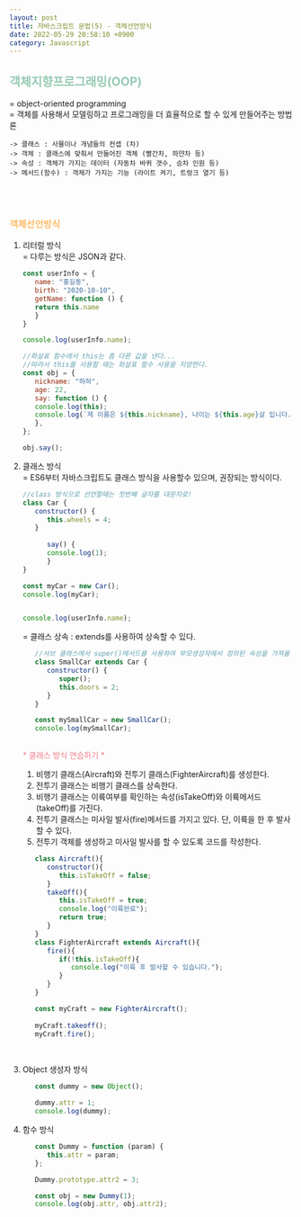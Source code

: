 ```yaml
---
layout: post
title: 자바스크립트 문법(5) - 객체선언방식
date: 2022-05-29 20:58:10 +0900
category: Javascript
---
```

 
## <span style="color:#97cab3;font-weight:bold">객체지향프로그래밍(OOP)</span>

= object-oriented programming  
= 객체를 사용해서 모델링하고 프로그래밍을 더 효율적으로 할 수 있게 만들어주는 방법론

    -> 클래스 : 사물이나 개념들의 컨셉 (차)  
    -> 객체 : 클래스에 맞춰서 만들어진 객체 (빨간차, 하얀차 등)  
    -> 속성 : 객체가 가지는 데이터 (자동차 바퀴 갯수, 승차 인원 등)  
    -> 메서드(함수) : 객체가 가지는 기능 (라이트 켜기, 트렁크 열기 등)
<br/>
<br/>

### <span style="color:#febc68;font-weight:bold">객체선언방식</span>  
 1. 리터럴 방식  
 = 다루는 방식은 JSON과 같다.
 
      ```javascript  
      const userInfo = {
         name: "홍길동",
         birth: "2020-10-10",
         getName: function () {
         return this.name
         }
      }

      console.log(userInfo.name);
      ```  
 
      ```javascript  
      //화살표 함수에서 this는 좀 다른 값을 낸다...
      //따라서 this를 사용할 때는 화살표 함수 사용을 지양한다.
      const obj = {
         nickname: "하하",
         age: 22,
         say: function () {
         console.log(this);
         console.log(`제 이름은 ${this.nickname}, 나이는 ${this.age}살 입니다.`);
         },
      };

      obj.say();

      ```  
  
2. 클래스 방식  
 = ES6부터 자바스크립트도 클래스 방식을 사용할수 있으며, 권장되는 방식이다.
 
      ```javascript  
      //class 방식으로 선언할때는 첫번째 글자를 대문자로!
      class Car {
         constructor() {
            this.wheels = 4;
         }
            
            say() {
            console.log(1);
            }
      }

      const myCar = new Car();
      console.log(myCar);
      

      console.log(userInfo.name);
      
      ```  
   = 클래스 상속 : extends를 사용하여 상속할 수 있다.
   
   ```javascript  
      //서브 클래스에서 super()메서드를 사용하여 부모생성자에서 정의된 속성을 가져올 수 있다.
      class SmallCar extends Car {
         constructor() {
            super();
            this.doors = 2;
         }
      }

      const mySmallCar = new SmallCar();
      console.log(mySmallCar);
      
   ```  
   
   <span style="color:#f27c88;">* 클래스 방식 연습하기  * </span>   
   1. 비행기 클래스(Aircraft)와 전투기 클래스(FighterAircraft)를 생성한다.  
   2. 전투기 클래스는 비행기 클래스를 상속한다. 
   3. 비행기 클래스는 이륙여부를 확인하는 속성(isTakeOff)와 이륙메서드(takeOff)를 가진다.
   4. 전투기 클래스는 미사일 발사(fire)메서드를 가지고 있다. 단, 이륙을 한 후 발사할 수 있다.
   5. 전투기 객체를 생성하고 미사일 발사를 할 수 있도록 코드를 작성한다.

   ```javascript
      class Aircraft(){
         constructor(){
            this.isTakeOff = false;
         }
         takeOff(){
            this.isTakeOff = true;
            console.log("이륙완료");
            return true;
         }
      }
      class FighterAircraft extends Aircraft(){
         fire(){
            if(!this.isTakeOff){
               console.log("이륙 후 발사할 수 있습니다.");
            }
         }
      }

      const myCraft = new FighterAircraft();
      
      myCraft.takeoff();
      myCraft.fire();
   ```
      
   <br/>

2. Object 생성자 방식
 
   ```javascript  
      const dummy = new Object();

      dummy.attr = 1;
      console.log(dummy);
   
   ```  

2. 함수 방식
 
   ```javascript  
      const Dummy = function (param) {
         this.attr = param;
      };

      Dummy.prototype.attr2 = 3;

      const obj = new Dummy(1);
      console.log(obj.attr, obj.attr2);
   
   ```  